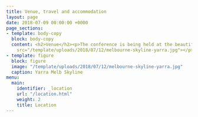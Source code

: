 ```yaml
---
title: Venue, travel and accommodation
layout: page
date: 2018-07-09 00:00:00 +0000
page_sections:
- template: body-copy
  block: body-copy
  content: <h2>Venue</h2><p>The conference is being held at the beautiful Grand Hyatt</p><p><img
    src="/template/uploads/2018/07/12/melbourne-skyline-yarra.jpg"></p><p>Hello</p>
- template: figure
  block: figure
  image: "/template/uploads/2018/07/12/melbourne-skyline-yarra.jpg"
  caption: Yarra Melb Skyline
menu:
  main:
    identifier: _location
    url: "/location.html"
    weight: 2
    title: Location
---
```

